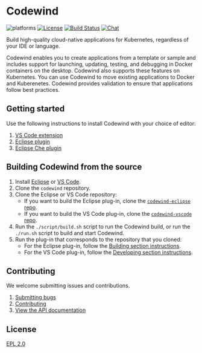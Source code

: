 # Codewind
![platforms](https://img.shields.io/badge/runtime-Java%20%7C%20Swift%20%7C%20Node-yellow.svg)
[![License](https://img.shields.io/badge/License-EPL%202.0-red.svg?label=license&logo=eclipse)](https://www.eclipse.org/legal/epl-2.0/)
[![Build Status](https://ci.eclipse.org/codewind/buildStatus/icon?job=Codewind%2Fcodewind%2Fmaster)](https://ci.eclipse.org/codewind/job/Codewind/job/codewind/job/master/)
[![Chat](https://img.shields.io/static/v1.svg?label=chat&message=mattermost&color=145dbf)](https://mattermost.eclipse.org/eclipse/channels/eclipse-codewind)

Build high-quality cloud-native applications for Kubernetes, regardless of your IDE or language.

Codewind enables you to create applications from a template or sample and includes support for launching, updating, testing, and debugging in  Docker containers on the desktop. Codewind also supports these features on Kubernetes. You can use Codewind to move existing applications to Docker and Kuberenetes. Codewind provides validation to ensure that applications follow best practices.

## Getting started

Use the following instructions to install Codewind with your choice of editor:
1. [VS Code extension](https://github.com/eclipse/codewind-vscode)
2. [Eclipse plugin](https://github.com/eclipse/codewind-eclipse)
3. [Eclipse Che plugin](https://github.com/eclipse/codewind-che-plugin)

## Building Codewind from the source
1. Install [Eclipse](https://www.eclipse.org/codewind/mdteclipsegettingstarted.html) or [VS Code](https://www.eclipse.org/codewind/mdt-vsc-getting-started.html).
2. Clone the `codewind` repository.
3. Clone the Eclipse or VS Code repository:
   - If you want to build the Eclipse plug-in, clone the [`codewind-eclipse` repo](https://github.com/eclipse/codewind-eclipse).
   - If you want to build the VS Code plug-in, clone the [`codewind-vscode` repo](https://github.com/eclipse/codewind-vscode).
4. Run the `./script/build.sh` script to run the Codewind build, or run the `./run.sh` script to build and start Codewind.
5. Run the plug-in that corresponds to the repository that you cloned:
   - For the Eclipse plug-in, follow the [Building section instructions](https://github.com/eclipse/codewind-eclipse/blob/master/README.md).
   - For the VS Code plug-in, follow the [Developing section instructions](https://github.com/eclipse/codewind-vscode/blob/master/README.md).

## Contributing
We welcome submitting issues and contributions.
1. [Submitting bugs](https://github.com/eclipse/codewind/issues)
2. [Contributing](CONTRIBUTING.md)
3. [View the API documentation](https://eclipse.github.io/codewind/)

## License
[EPL 2.0](https://www.eclipse.org/legal/epl-2.0/)
